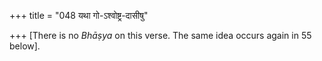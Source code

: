 +++
title = "048 यथा गो-ऽश्वोष्ट्र-दासीषु"

+++
\[There is no *Bhāṣya* on this verse. The same idea occurs again in 55
below\].


